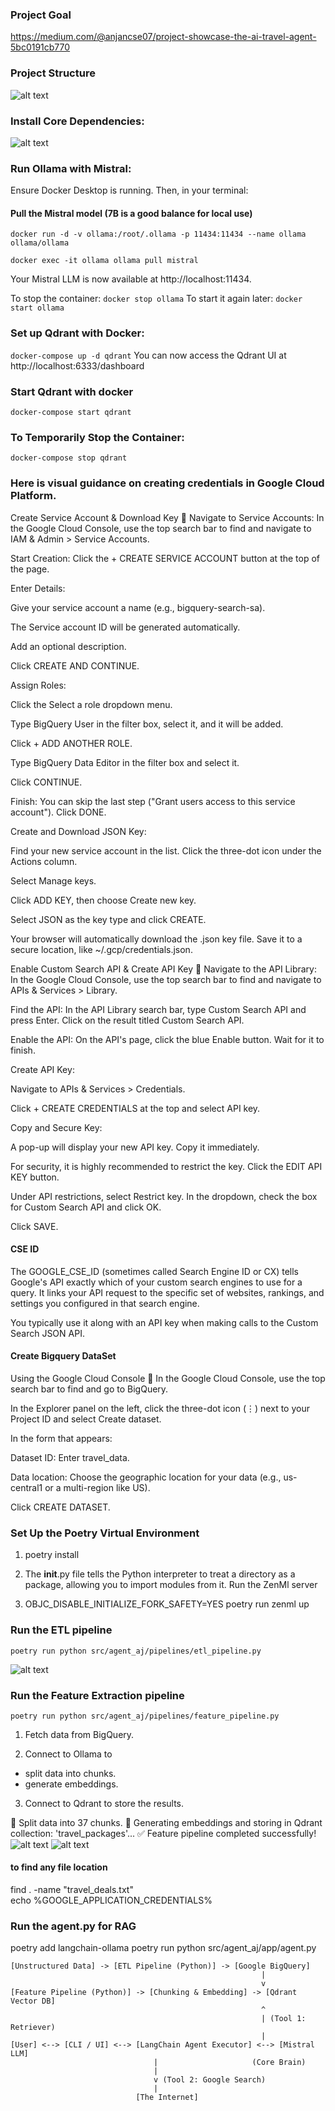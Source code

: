 ### Project Goal
https://medium.com/@anjancse07/project-showcase-the-ai-travel-agent-5bc0191cb770

### Project Structure 
![alt text](image.png)

### Install Core Dependencies:
![alt text](image-1.png)

### Run Ollama with Mistral:
Ensure Docker Desktop is running. Then, in your terminal:

#### Pull the Mistral model (7B is a good balance for local use)
`docker run -d -v ollama:/root/.ollama -p 11434:11434 --name ollama ollama/ollama`

`docker exec -it ollama ollama pull mistral`

Your Mistral LLM is now available at http://localhost:11434.

To stop the container: `docker stop ollama`
To start it again later: `docker start ollama`

### Set up Qdrant with Docker:
`docker-compose up -d qdrant`
You can now access the Qdrant UI at http://localhost:6333/dashboard

### Start Qdrant with docker 
`docker-compose start qdrant`
### To Temporarily Stop the Container:
`docker-compose stop qdrant`

###  Here is visual guidance on creating credentials in Google Cloud Platform.

Create Service Account & Download Key 🔑
Navigate to Service Accounts:
In the Google Cloud Console, use the top search bar to find and navigate to IAM & Admin > Service Accounts.

Start Creation:
Click the + CREATE SERVICE ACCOUNT button at the top of the page.

Enter Details:

Give your service account a name (e.g., bigquery-search-sa).

The Service account ID will be generated automatically.

Add an optional description.

Click CREATE AND CONTINUE.

Assign Roles:

Click the Select a role dropdown menu.

Type BigQuery User in the filter box, select it, and it will be added.

Click + ADD ANOTHER ROLE.

Type BigQuery Data Editor in the filter box and select it.

Click CONTINUE.

Finish:
You can skip the last step ("Grant users access to this service account"). Click DONE.

Create and Download JSON Key:

Find your new service account in the list. Click the three-dot icon under the Actions column.

Select Manage keys.

Click ADD KEY, then choose Create new key.

Select JSON as the key type and click CREATE.

Your browser will automatically download the .json key file. Save it to a secure location, like ~/.gcp/credentials.json.

Enable Custom Search API & Create API Key 🔎
Navigate to the API Library:
In the Google Cloud Console, use the top search bar to find and navigate to APIs & Services > Library.

Find the API:
In the API Library search bar, type Custom Search API and press Enter. Click on the result titled Custom Search API.

Enable the API:
On the API's page, click the blue Enable button. Wait for it to finish.

Create API Key:

Navigate to APIs & Services > Credentials.

Click + CREATE CREDENTIALS at the top and select API key.

Copy and Secure Key:

A pop-up will display your new API key. Copy it immediately.

For security, it is highly recommended to restrict the key. Click the EDIT API KEY button.

Under API restrictions, select Restrict key. In the dropdown, check the box for Custom Search API and click OK.

Click SAVE.

#### CSE ID
The GOOGLE_CSE_ID (sometimes called Search Engine ID or CX) tells Google's API exactly which of your custom search engines to use for a query. It links your API request to the specific set of websites, rankings, and settings you configured in that search engine.

You typically use it along with an API key when making calls to the Custom Search JSON API.

#### Create Bigquery DataSet
Using the Google Cloud Console 📁
In the Google Cloud Console, use the top search bar to find and go to BigQuery.

In the Explorer panel on the left, click the three-dot icon (⋮) next to your Project ID and select Create dataset.

In the form that appears:

Dataset ID: Enter travel_data.

Data location: Choose the geographic location for your data (e.g., us-central1 or a multi-region like US).

Click CREATE DATASET.

### Set Up the Poetry Virtual Environment

1. poetry install

2. The __init__.py file tells the Python interpreter to treat a directory as a package, allowing you to import modules from it.
    Run the ZenMl server 
3. OBJC_DISABLE_INITIALIZE_FORK_SAFETY=YES poetry run zenml up

### Run the ETL pipeline 
    poetry run python src/agent_aj/pipelines/etl_pipeline.py

![alt text](image-2.png)

### Run the Feature Extraction pipeline
    poetry run python src/agent_aj/pipelines/feature_pipeline.py

1. Fetch data from BigQuery.

2. Connect to Ollama to 
  - split data into chunks.
  - generate embeddings.

3. Connect to Qdrant to store the results.

📄 Split data into 37 chunks.
🤖 Generating embeddings and storing in Qdrant collection: 'travel_packages'...
✅ Feature pipeline completed successfully!
![alt text](image-3.png)
![alt text](image-4.png)

#### to find any file location
find . -name "travel_deals.txt"  
echo %GOOGLE_APPLICATION_CREDENTIALS%

### Run the agent.py for RAG
poetry add langchain-ollama
poetry run python src/agent_aj/app/agent.py

    [Unstructured Data] -> [ETL Pipeline (Python)] -> [Google BigQuery]
                                                            |
                                                            v
    [Feature Pipeline (Python)] -> [Chunking & Embedding] -> [Qdrant Vector DB]
                                                            ^
                                                            | (Tool 1: Retriever)
                                                            |
    [User] <--> [CLI / UI] <--> [LangChain Agent Executor] <--> [Mistral LLM]
                                    |                     (Core Brain)
                                    |
                                    v (Tool 2: Google Search)
                                    |
                                [The Internet]

